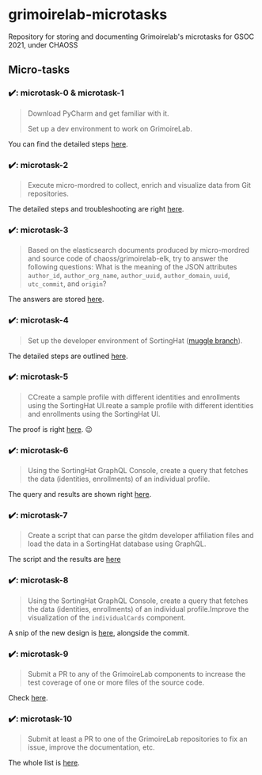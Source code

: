 # grimoirelab-microtasks
Repository for storing and documenting Grimoirelab's microtasks for GSOC 2021, under CHAOSS

## Micro-tasks
 
### ✔️: microtask-0 & microtask-1

> Download PyCharm and get familiar with it.
>
> Set up a dev environment to work on GrimoireLab. 
 
You can find the detailed steps [here](https://github.com/SteveKola/grimoirelab-microtasks/tree/main/microtask0&1).

### ✔️: microtask-2

> Execute micro-mordred to collect, enrich and visualize data from Git repositories.
 
The detailed steps and troubleshooting are right [here](https://github.com/SteveKola/grimoirelab-microtasks/tree/main/microtask2).

### ✔️: microtask-3

> Based on the elasticsearch documents produced by micro-mordred and source code of chaoss/grimoirelab-elk, try to answer the following questions:
> What is the meaning of the JSON attributes `author_id`, `author_org_name`, `author_uuid`, `author_domain`, `uuid`, `utc_commit`, and `origin`?

The answers are stored [here](https://github.com/SteveKola/grimoirelab-microtasks/tree/main/microtask3).

### ✔️: microtask-4

> Set up the developer environment of SortingHat ([muggle branch](https://github.com/chaoss/grimoirelab-sortinghat/tree/muggle)).
 
The detailed steps are outlined [here](https://github.com/SteveKola/grimoirelab-microtasks/tree/main/microtask4).

### ✔️: microtask-5

> CCreate a sample profile with different identities and enrollments using the SortingHat UI.reate a sample profile with different identities and enrollments using the SortingHat UI.
> 
The proof is right [here](https://github.com/SteveKola/grimoirelab-microtasks/tree/main/microtask5). 😉

### ✔️: microtask-6

> Using the SortingHat GraphQL Console, create a query that fetches the data (identities, enrollments) of an individual profile.
> 
The query and results are shown right [here](https://github.com/SteveKola/grimoirelab-microtasks/tree/main/microtask6).

### ✔️: microtask-7

> Create a script that can parse the gitdm developer affiliation files and load the data in a SortingHat database using GraphQL.
> 
The script and the results are
[here](https://github.com/SteveKola/grimoirelab-microtasks/tree/main/microtask7)

### ✔️: microtask-8

> Using the SortingHat GraphQL Console, create a query that fetches the data (identities, enrollments) of an individual profile.Improve the visualization of the `individualCards` component. 
> 
A snip of the new design is [here](https://github.com/SteveKola/grimoirelab-microtasks/tree/main/microtask8), alongside the commit.

### ✔️: microtask-9

> Submit a PR to any of the GrimoireLab components to increase the test coverage of one or more files of the source code.
> 

Check [here](https://github.com/SteveKola/grimoirelab-microtasks/tree/main/microtask9).

### ✔️: microtask-10

> Submit at least a PR to one of the GrimoireLab repositories to fix an issue, improve the documentation, etc.
> 
The whole list is [here](https://github.com/SteveKola/grimoirelab-microtasks/tree/main/microtask10).
